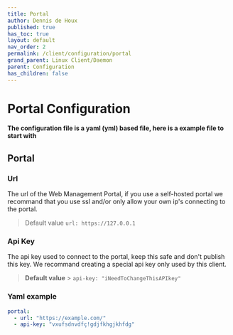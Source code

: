 ```yaml
---
title: Portal
author: Dennis de Houx
published: true
has_toc: true
layout: default
nav_order: 2
permalink: /client/configuration/portal
grand_parent: Linux Client/Daemon
parent: Configuration
has_children: false
---
```


# Portal Configuration

**The configuration file is a yaml (yml) based file, here is a example file to start with**

## Portal

### Url

The url of the Web Management Portal, if you use a self-hosted portal we recommand that you use ssl and/or only allow your own ip's connecting to the portal.

> Default value
> `url: https://127.0.0.1`

### Api Key

The api key used to connect to the portal, keep this safe and don't publish this key. We recommand creating a special api key only used by this client.

> **Default value** > `api-key: "iNeedToChangeThisAPIkey"`

### Yaml example

```yaml
portal:
  - url: "https://example.com/"
  - api-key: "vxufsdnvdfç!gdjfkhgjkhfdg"
```
